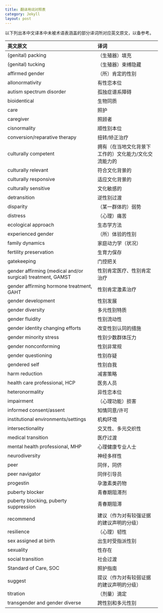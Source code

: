```yaml
---
title: 翻译用词对照表
category: Jekyll
layout: post
---
```


以下列出本中文译本中未被术语表涵盖的部分译词所对应英文原文，以备参考。

|**英文原文**|**译词**|
| :- | :- |
|(genital) packing|（生殖器）填充|
|(genital) tucking|（生殖器）束缚隐藏|
|affirmed gender|（所）肯定的性别|
|allonormativity|有性恋本位|
|autism spectrum disorder|孤独症谱系障碍|
|bioidentical|生物同质|
|care|照护|
|caregiver|照顾者|
|cisnormality|顺性别本位|
|conversion/reparative therapy|扭转/矫正治疗|
|culturally competent|拥有（在当地文化背景下工作的）文化能力/文化交流能力的|
|culturally relevant|符合文化背景的|
|culturally responsive|适应文化背景的|
|culturally sensitive|文化敏感的|
|detransition|逆性别过渡|
|disparity|（某一群体的）弱势|
|distress|（心理）痛苦|
|ecological approach|生态学方法|
|experienced gender|（所）体验的性别|
|family dynamics|家庭动力学（状况）|
|fertility preservation|生育力保存|
|gatekeeping|门控把关|
|gender affirming (medical and/or surgical) treatment, GAMST|性别肯定医疗、性别肯定治疗|
|gender affirming hormone treatment, GAHT|性别肯定激素治疗|
|gender development|性别发展|
|gender diversity|多元性别特质|
|gender fluidity|性别流动性|
|gender identity changing efforts|改变性别认同的措施|
|gender minority stress|性别少数群体压力|
|gender nonconforming|性别非常规|
|gender questioning|性别存疑|
|gendered self|性别自我|
|harm reduction|减害策略|
|health care professional, HCP|医务人员|
|heteronormality|异性恋本位|
|impairment|（心理功能）损害|
|informed consent/assent|知情同意/许可|
|institutional environments/settings|机构环境|
|intersectionality|交叉性、多元交织性|
|medical transition|医疗过渡|
|mental health professional, MHP|心理健康专业人士|
|neurodiversity|神经多样性|
|peer|同伴，同侪|
|peer navigator|同伴引导员|
|progestin|孕激素类药物|
|puberty blocker|青春期阻滞剂|
|puberty blocking, puberty suppression|青春期阻滞|
|recommend|建议（作为对有较强证据的建议声明的分级）|
|resilience|（心理）韧性|
|sex assigned at birth|出生时受指派性别|
|sexuality|性存在|
|social transition|社会过渡|
|Standard of Care, SOC|照护指南|
|suggest|提议（作为对有较弱证据的建议声明的分级）|
|titration|（剂量）滴定|
|transgender and gender diverse|跨性别和多元性别|


